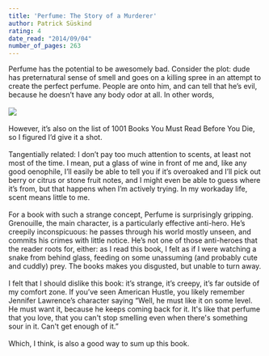 ```yaml
---
title: 'Perfume: The Story of a Murderer'
author: Patrick Süskind
rating: 4
date_read: "2014/09/04"
number_of_pages: 263
---
```


Perfume has the potential to be awesomely bad. Consider the plot: dude has preternatural sense of smell and goes on a killing spree in an attempt to create the perfect perfume. People are onto him, and can tell that he’s evil, because he doesn’t have any body odor at all. In other words,<br/><br/><img src="http://www.caseyjosephine.com/images/gifs/wtf.gif"><br/><br/>However, it’s also on the list of 1001 Books You Must Read Before You Die, so I figured I’d give it a shot.<br/><br/>Tangentially related: I don’t pay too much attention to scents, at least not most of the time. I mean, put a glass of wine in front of me and, like any good oenophile, I’ll easily be able to tell you if it’s overoaked and I’ll pick out berry or citrus or stone fruit notes, and I might even be able to guess where it’s from, but that happens when I’m actively trying. In my workaday life, scent means little to me.<br/><br/>For a book with such a strange concept, Perfume is surprisingly gripping. Grenouille, the main character, is a particularly effective anti-hero. He’s creepily inconspicuous: he passes through his world mostly unseen, and commits his crimes with little notice. He’s not one of those anti-heroes that the reader roots for, either: as I read this book, I felt as if I were watching a snake from behind glass, feeding on some unassuming (and probably cute and cuddly) prey. The books makes you disgusted, but unable to turn away.<br/><br/>I felt that I should dislike this book: it’s strange, it’s creepy, it’s far outside of my comfort zone. If you’ve seen American Hustle, you likely remember Jennifer Lawrence’s character saying “Well, he must like it on some level. He must want it, because he keeps coming back for it. It's like that perfume that you love, that you can't stop smelling even when there's something sour in it. Can't get enough of it.”<br/><br/>Which, I think, is also a good way to sum up this book.